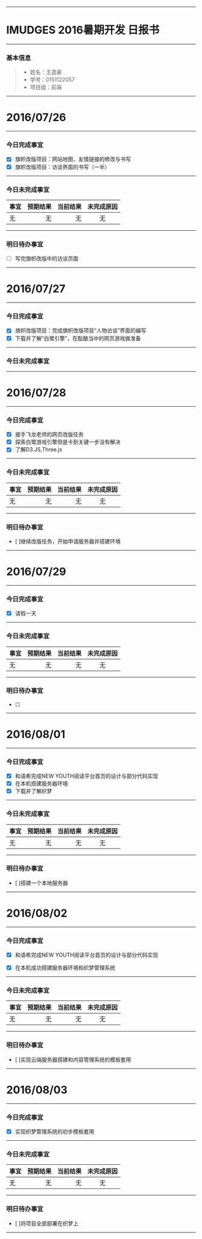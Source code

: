 
-------
# IMUDGES 2016暑期开发 日报书

-------
### 基本信息
> * 姓名：王逸豪
> * 学号：0151122057
> * 项目组：前端

-------
# 2016/07/26
-------
### 今日完成事宜
- [x]  旗帜改版项目：网站地图，友情链接的修改与书写
- [x]  旗帜改版项目：访谈界面的书写（一半）

-----
### 今日未完成事宜


| 事宜     |预期结果| 当前结果  | 未完成原因   | 
| --------   | -----:  | -----:  | :----:  |
| 无    | 无    | 无 | 无   | 


------
### 明日待办事宜
- [ ] 写完旗帜改版中的访谈页面

-------
# 2016/07/27
-------
### 今日完成事宜
- [x]  旗帜改版项目：完成旗帜改版项目“人物访谈”界面的编写
- [x]  下载并了解“白鹭引擎”，在酝酿当中的网页游戏做准备

-----
### 今日未完成事宜

-------

# 2016/07/28
-------
### 今日完成事宜
- [x]  接手飞龙老师的网页改版任务
- [x]  探索白鹭游戏引擎但是卡到关键一步没有解决
- [x]  了解D3.JS,Three.js

-----
### 今日未完成事宜


| 事宜     |预期结果| 当前结果  | 未完成原因   | 
| --------   | -----:  | -----:  | :----:  |
| 无    | 无    | 无 | 无   | 


------
### 明日待办事宜
- [ ]继续改版任务，开始申请服务器并搭建环境
------


# 2016/07/29
-------
### 今日完成事宜
- [x]  请假一天


-----
### 今日未完成事宜


| 事宜     |预期结果| 当前结果  | 未完成原因   | 
| --------   | -----:  | -----:  | :----:  |
| 无    | 无    | 无 | 无   | 


------
### 明日待办事宜
- [ ]
------

# 2016/08/01
-------
### 今日完成事宜
- [x]  和语希完成NEW YOUTH阅读平台首页的设计与部分代码实现
- [x]  在本机搭建服务器环境
- [x]  下载并了解织梦

-----
### 今日未完成事宜


| 事宜     |预期结果| 当前结果  | 未完成原因   | 
| --------   | -----:  | -----:  | :----:  |
| 无    | 无    | 无 | 无   | 


------
### 明日待办事宜
- [ ]搭建一个本地服务器

------

# 2016/08/02
-------
### 今日完成事宜
- [x]  和语希完成NEW YOUTH阅读平台首页的设计与部分代码实现
- [x]  在本机成功搭建服务器环境和织梦管理系统


-----
### 今日未完成事宜


| 事宜     |预期结果| 当前结果  | 未完成原因   | 
| --------   | -----:  | -----:  | :----:  |
| 无    | 无    | 无 | 无   | 


------
### 明日待办事宜
- [ ]实现云端服务器搭建和内容管理系统的模板套用

------
# 2016/08/03
-------
### 今日完成事宜
- [x]  实现织梦管理系统的初步模板套用


-----
### 今日未完成事宜


| 事宜     |预期结果| 当前结果  | 未完成原因   | 
| --------   | -----:  | -----:  | :----:  |
| 无    | 无    | 无 | 无   | 


------
### 明日待办事宜
- [ ]将项目全部部署在织梦上

------
